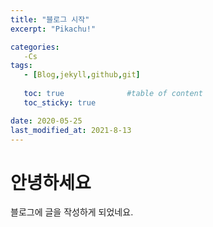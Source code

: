 ```yaml
---
title: "블로그 시작"
excerpt: "Pikachu!"

categories:
   -Cs
tags:
   - [Blog,jekyll,github,git]
   
   toc: true              #table of content
   toc_sticky: true   

date: 2020-05-25
last_modified_at: 2021-8-13
---
```


# 안녕하세요 

블로그에 글을 작성하게 되었네요. 